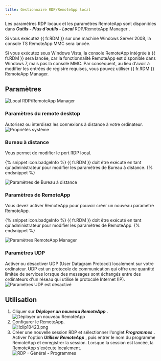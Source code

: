```yaml
---
title: Gestionnaire RDP/RemoteApp local
---
```

Les paramètres RDP locaux et les paramètres RemoteApp sont disponibles dans ***Outils - Plus d'outils - Local*** RDP/RemoteApp Manager .  

Si vous exécutez {{ fr.RDM }} sur une machine Windows Server 2008, la console TS RemoteApp MMC sera lancée.  

Si vous exécutez sous Windows Vista, la console RemoteApp intégrée à {{ fr.RDM }} sera lancée, car la fonctionnalité RemoteApp est disponible dans Windows 7, mais pas la console MMC. Par conséquent, au lieu d'avoir à modifier les entrées de registre requises, vous pouvez utiliser {{ fr.RDM }} RemoteApp Manager. 

## Paramètres 

![Local RDP/RemoteApp Manager](/img/fr/rdm/windows/clip11350.png) 

### Paramètres du remote desktop 

Autorisez ou interdisez les connexions à distance à votre ordinateur.  
![Propriétés système](/img/fr/rdm/windows/clip10418.png) 

### Bureau à distance 

Vous permet de modifier le port RDP local. 

{% snippet icon.badgeInfo %} 
{{ fr.RDM }} doit être exécuté en tant qu'administrateur pour modifier les paramètres de Bureau à distance. 
{% endsnippet %}
 
![Paramètres de Bureau à distance](/img/fr/rdm/windows/clip10419.png) 

### Paramètres de RemoteApp 

Vous devez activer RemoteApp pour pouvoir créer un nouveau paramètre RemoteApp. 

{% snippet icon.badgeInfo %} 
{{ fr.RDM }} doit être exécuté en tant qu'administrateur pour modifier les paramètres de RemoteApp. 
{% endsnippet %}
 
![Paramètres RemoteApp Manager](/img/fr/rdm/windows/clip10420.png) 

### Paramètres UDP 

Activer ou désactiver UDP (User Datagram Protocol) localement sur votre ordinateur. UDP est un protocole de communication qui offre une quantité limitée de services lorsque des messages sont échangés entre des ordinateurs d'un réseau qui utilise le protocole Internet (IP).  
![Paramètres UDP est désactivé](/img/fr/rdm/windows/clip11351.png) 


## Utilisation 

1. Cliquer sur ***Déployer un nouveau RemoteApp*** .  
![Déployer un nouveau RemoteApp](/img/fr/rdm/windows/clip10422.png) 
1. Configurer le RemoteApp.  
![!!clip10423.png](/img/fr/rdm/windows/clip10423.png) 
1. Créer une nouvelle session RDP et sélectionner l'onglet ***Programmes*** . Activer l'option ***Utiliser RemoteApp*** , puis entrer le nom du programme RemoteApp et enregistrer la session. Lorsque la session est lancée, la RemoteApp s'exécute localement.  
![RDP  - Général - Programmes](/img/fr/rdm/windows/clip10812.png) 

